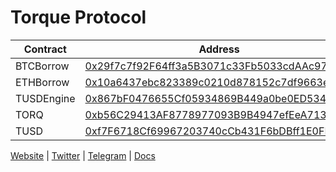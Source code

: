 # Torque Protocol

| Contract       | Address       |
| -------------  | ------------- |
| BTCBorrow      | [0x29f7c7f92F64ff3a5B3071c33Fb5033cdAAc9724](https://arbiscan.io/address/0x29f7c7f92F64ff3a5B3071c33Fb5033cdAAc9724) |
| ETHBorrow      | [0x10a6437ebc823389c0210d878152c7df9663e886](https://arbiscan.io/address/0x10a6437ebc823389c0210d878152c7df9663e886) |
| TUSDEngine     | [0x867bF0476655Cf05934869B449a0be0ED534eA60](https://arbiscan.io/address/0x867bf0476655cf05934869b449a0be0ed534ea60) |
| TORQ         | [0xb56C29413AF8778977093B9B4947efEeA7136C36](https://arbiscan.io/token/0xb56c29413af8778977093b9b4947efeea7136c36) |
| TUSD     | [0xf7F6718Cf69967203740cCb431F6bDBff1E0FB68](https://arbiscan.io/token/0xf7f6718cf69967203740ccb431f6bdbff1e0fb68) |

[Website](https://torque.fi) | [Twitter](https://twitter.com/torquefi) | [Telegram](https://t.me/torquefi) | [Docs](https://docs.torque.fi)